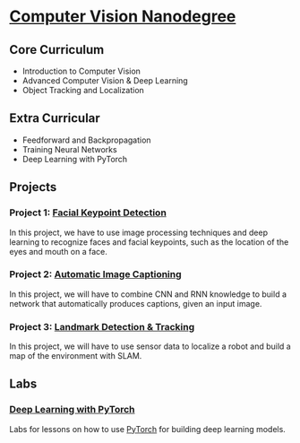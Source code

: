 # [Computer Vision Nanodegree](https://www.udacity.com/course/computer-vision-nanodegree--nd891)

## Core Curriculum

- Introduction to Computer Vision
- Advanced Computer Vision & Deep Learning
- Object Tracking and Localization
  
## Extra Curricular

- Feedforward and Backpropagation
- Training Neural Networks
- Deep Learning with PyTorch
 
## Projects

### Project 1: [Facial Keypoint Detection](Projects/Project_1/P1_Facial_Keypoints)

In this project, we have to use image processing techniques and deep learning to recognize faces and facial keypoints, such as the location of the eyes and mouth on a face.

### Project 2: [Automatic Image Captioning](https://github.com/HaraldoFilho/Computer-Vision-Nanodegree/)

In this project, we will have to combine CNN and RNN knowledge to build a network that automatically produces captions, given an input image.

### Project 3: [Landmark Detection & Tracking](https://github.com/HaraldoFilho/Computer-Vision-Nanodegree/)

In this project, we will have to use sensor data to localize a robot and build a map of the environment with SLAM.

## Labs

### [Deep Learning with PyTorch](https://github.com/HaraldoFilho/Computer-Vision-Nanodegree/tree/master/PyTorch)

Labs for lessons on how to use [PyTorch](https://pytorch.org/) for building deep learning models.
